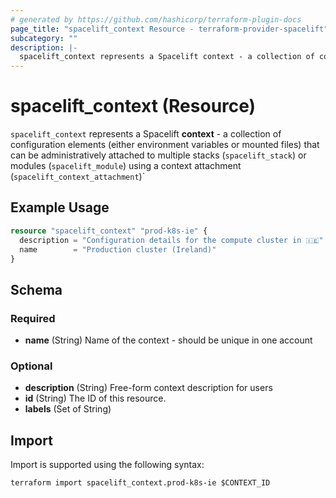 ```yaml
---
# generated by https://github.com/hashicorp/terraform-plugin-docs
page_title: "spacelift_context Resource - terraform-provider-spacelift"
subcategory: ""
description: |-
  spacelift_context represents a Spacelift context - a collection of configuration elements (either environment variables or mounted files) that can be administratively attached to multiple stacks (spacelift_stack) or modules (spacelift_module) using a context attachment (spacelift_context_attachment)`
---
```


# spacelift_context (Resource)

`spacelift_context` represents a Spacelift **context** - a collection of configuration elements (either environment variables or mounted files) that can be administratively attached to multiple stacks (`spacelift_stack`) or modules (`spacelift_module`) using a context attachment (`spacelift_context_attachment`)`

## Example Usage

```terraform
resource "spacelift_context" "prod-k8s-ie" {
  description = "Configuration details for the compute cluster in 🇮🇪"
  name        = "Production cluster (Ireland)"
}
```

<!-- schema generated by tfplugindocs -->
## Schema

### Required

- **name** (String) Name of the context - should be unique in one account

### Optional

- **description** (String) Free-form context description for users
- **id** (String) The ID of this resource.
- **labels** (Set of String)

## Import

Import is supported using the following syntax:

```shell
terraform import spacelift_context.prod-k8s-ie $CONTEXT_ID
```
